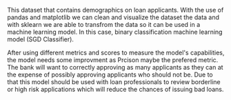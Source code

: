 This dataset that contains demographics on loan applicants. With the use of pandas and matplotlib we can clean and visualize the dataset the data and with sklearn we are able to transfrom the data so it can be used in a machine learning model. In this case,  binary classification machine learning model (SGD Classifier). 

After using different metrics and scores to measure the model's capabilities, the model needs some improvment as Prcison maybe the prefered metric. The bank will want to correctly approving as many applicants as they can at the expense of possibly approving applicants who should not be. Due to that this model should be used with loan professionals to review borderline or high risk applications which will reduce the chances of issuing bad loans.

